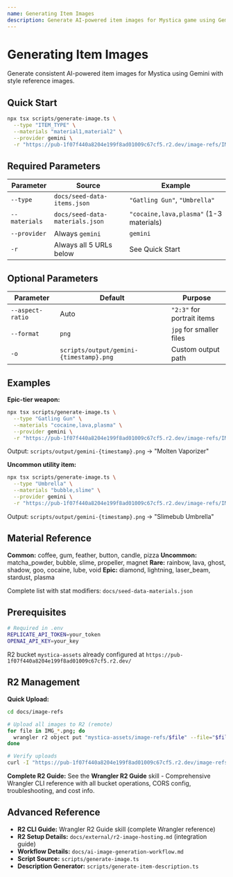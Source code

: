 ```yaml
---
name: Generating Item Images
description: Generate AI-powered item images for Mystica game using Gemini with R2-hosted reference images. Use when creating item assets, generating game art, or when user mentions "item image", "generate image", "Mystica items", or "game assets".
---
```


# Generating Item Images

Generate consistent AI-powered item images for Mystica using Gemini with style reference images.

## Quick Start

```bash
npx tsx scripts/generate-image.ts \
  --type "ITEM_TYPE" \
  --materials "material1,material2" \
  --provider gemini \
  -r "https://pub-1f07f440a8204e199f8ad01009c67cf5.r2.dev/image-refs/IMG_0821.png,https://pub-1f07f440a8204e199f8ad01009c67cf5.r2.dev/image-refs/IMG_2791.png,https://pub-1f07f440a8204e199f8ad01009c67cf5.r2.dev/image-refs/IMG_4317.png,https://pub-1f07f440a8204e199f8ad01009c67cf5.r2.dev/image-refs/IMG_5508.png,https://pub-1f07f440a8204e199f8ad01009c67cf5.r2.dev/image-refs/IMG_9455.png"
```

## Required Parameters

| Parameter | Source | Example |
|-----------|--------|---------|
| `--type` | `docs/seed-data-items.json` | `"Gatling Gun"`, `"Umbrella"` |
| `--materials` | `docs/seed-data-materials.json` | `"cocaine,lava,plasma"` (1-3 materials) |
| `--provider` | Always `gemini` | `gemini` |
| `-r` | Always all 5 URLs below | See Quick Start |

## Optional Parameters

| Parameter | Default | Purpose |
|-----------|---------|---------|
| `--aspect-ratio` | Auto | `"2:3"` for portrait items |
| `--format` | `png` | `jpg` for smaller files |
| `-o` | `scripts/output/gemini-{timestamp}.png` | Custom output path |

## Examples

**Epic-tier weapon:**
```bash
npx tsx scripts/generate-image.ts \
  --type "Gatling Gun" \
  --materials "cocaine,lava,plasma" \
  --provider gemini \
  -r "https://pub-1f07f440a8204e199f8ad01009c67cf5.r2.dev/image-refs/IMG_0821.png,https://pub-1f07f440a8204e199f8ad01009c67cf5.r2.dev/image-refs/IMG_2791.png,https://pub-1f07f440a8204e199f8ad01009c67cf5.r2.dev/image-refs/IMG_4317.png,https://pub-1f07f440a8204e199f8ad01009c67cf5.r2.dev/image-refs/IMG_5508.png,https://pub-1f07f440a8204e199f8ad01009c67cf5.r2.dev/image-refs/IMG_9455.png"
```
Output: `scripts/output/gemini-{timestamp}.png` → "Molten Vaporizer"

**Uncommon utility item:**
```bash
npx tsx scripts/generate-image.ts \
  --type "Umbrella" \
  --materials "bubble,slime" \
  --provider gemini \
  -r "https://pub-1f07f440a8204e199f8ad01009c67cf5.r2.dev/image-refs/IMG_0821.png,https://pub-1f07f440a8204e199f8ad01009c67cf5.r2.dev/image-refs/IMG_2791.png,https://pub-1f07f440a8204e199f8ad01009c67cf5.r2.dev/image-refs/IMG_4317.png,https://pub-1f07f440a8204e199f8ad01009c67cf5.r2.dev/image-refs/IMG_5508.png,https://pub-1f07f440a8204e199f8ad01009c67cf5.r2.dev/image-refs/IMG_9455.png"
```
Output: `scripts/output/gemini-{timestamp}.png` → "Slimebub Umbrella"

## Material Reference

**Common:** coffee, gum, feather, button, candle, pizza
**Uncommon:** matcha_powder, bubble, slime, propeller, magnet
**Rare:** rainbow, lava, ghost, shadow, goo, cocaine, lube, void
**Epic:** diamond, lightning, laser_beam, stardust, plasma

Complete list with stat modifiers: `docs/seed-data-materials.json`

## Prerequisites

```bash
# Required in .env
REPLICATE_API_TOKEN=your_token
OPENAI_API_KEY=your_key
```

R2 bucket `mystica-assets` already configured at `https://pub-1f07f440a8204e199f8ad01009c67cf5.r2.dev/`

## R2 Management

**Quick Upload:**
```bash
cd docs/image-refs

# Upload all images to R2 (remote)
for file in IMG_*.png; do
  wrangler r2 object put "mystica-assets/image-refs/$file" --file="$file" --remote
done

# Verify uploads
curl -I "https://pub-1f07f440a8204e199f8ad01009c67cf5.r2.dev/image-refs/IMG_0821.png"
```

**Complete R2 Guide:** See the **Wrangler R2 Guide** skill - Comprehensive Wrangler CLI reference with all bucket operations, CORS config, troubleshooting, and cost info.

## Advanced Reference

- **R2 CLI Guide:** Wrangler R2 Guide skill (complete Wrangler reference)
- **R2 Setup Details:** `docs/external/r2-image-hosting.md` (integration guide)
- **Workflow Details:** `docs/ai-image-generation-workflow.md`
- **Script Source:** `scripts/generate-image.ts`
- **Description Generator:** `scripts/generate-item-description.ts`
